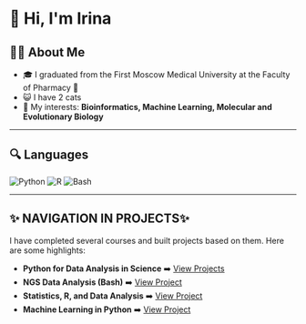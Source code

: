 # 👋  Hi, I'm Irina 

## 👩‍🔬 **About Me**
- 🎓 I graduated from the First Moscow Medical University at the Faculty of Pharmacy 💊
- 😺 I have 2 cats 
- 🎯 My interests: **Bioinformatics, Machine Learning, Molecular and Evolutionary Biology**

---

## 🔍 **Languages**
<p align="left">
  <img src="https://img.shields.io/badge/Python-3776AB?style=for-the-badge&logo=python&logoColor=white" alt="Python" />
  <img src="https://img.shields.io/badge/R-276DC3?style=for-the-badge&logo=r&logoColor=white" alt="R" />
  <img src="https://img.shields.io/badge/Bash-4EAA25?style=for-the-badge&logo=gnubash&logoColor=white" alt="Bash" />
</p>

---

## ✨ **NAVIGATION IN PROJECTS**✨
I have completed several courses and built projects based on them. Here are some highlights:

- **Python for Data Analysis in Science** ➡️ [View Projects](#)
- **NGS Data Analysis (Bash)** ➡️ [View Project](#)
- **Statistics, R, and Data Analysis** ➡️ [View Project](#)
- **Machine Learning in Python** ➡️ [View Project](#)


<!---
Irina-Sashina/Irina-Sashina is a ✨ special ✨ repository because its `README.md` (this file) appears on your GitHub profile.
You can click the Preview link to take a look at your changes.
--->
